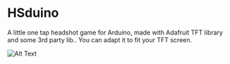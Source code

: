# HSduino
A little one tap headshot game for Arduino, made with Adafruit TFT library and some 3rd party lib..
You can adapt it to fit your TFT screen.

![Alt Text](https://i.imgur.com/TEAP8Al.png)
